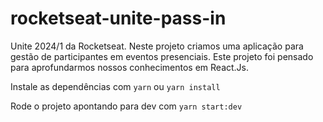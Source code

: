 # rocketseat-unite-pass-in
Unite 2024/1 da Rocketseat. Neste projeto criamos uma aplicação para gestão de participantes em eventos presenciais. Este projeto foi pensado para aprofundarmos nossos conhecimentos em React.Js.

Instale as dependências com `yarn` ou `yarn install`

Rode o projeto apontando para dev com `yarn start:dev`